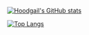 [![Hoodgail's GitHub stats](https://github-readme-stats.vercel.app/api?username=hoodgail)](https://github.com/hoodgail)

[![Top Langs](https://github-readme-stats.vercel.app/api/top-langs/?username=anuraghazra&layout=compact)](https://github.com/anuraghazra/github-readme-stats)
